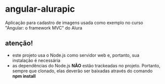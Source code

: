 # angular-alurapic
Aplicação para cadastro de imagens usada como exemplo no curso "Angular: o framework MVC" do Alura

## atenção!
- este projeto usa o Node.js como servidor web e, portanto, sua instalação é necessária
- as dependências do Node.js <b>NÃO</b> estão trackeadas no projeto. Portanto, sempre que clonado, elas deverão ser baixadas através do comando <b>npm install</b>
